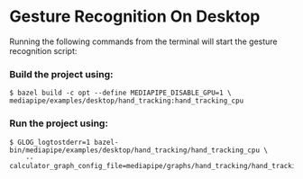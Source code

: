# Gesture Recognition On Desktop
Running the following commands from the terminal will start the gesture recognition script:
### Build the project using:
```
$ bazel build -c opt --define MEDIAPIPE_DISABLE_GPU=1 \
mediapipe/examples/desktop/hand_tracking:hand_tracking_cpu
```
### Run the project using:
```
$ GLOG_logtostderr=1 bazel-bin/mediapipe/examples/desktop/hand_tracking/hand_tracking_cpu \
    --calculator_graph_config_file=mediapipe/graphs/hand_tracking/hand_tracking_desktop_live.pbtxt
```